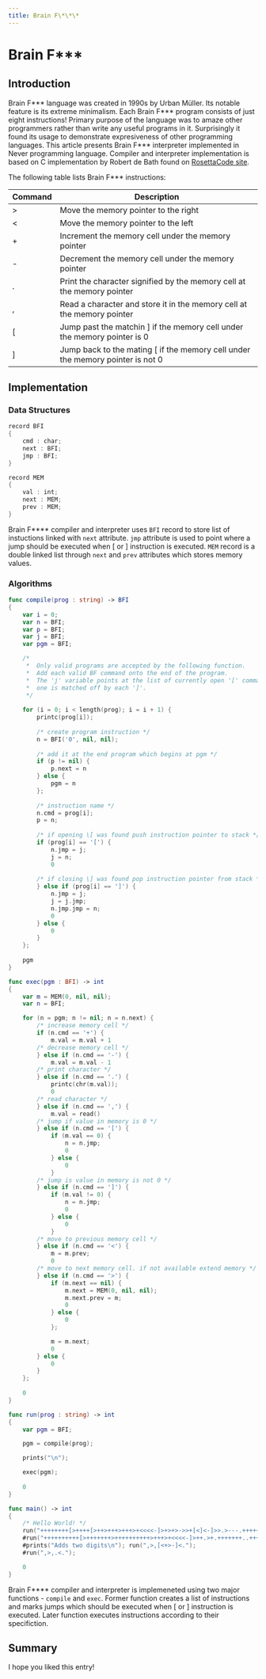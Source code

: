 ```yaml
---
title: Brain F\*\*\*
---
```


# Brain F\*\*\*

## Introduction

Brain F\*\*\* language was created in 1990s by Urban Müller. Its notable feature
is its extreme minimalism. Each Brain F\*\*\* program consists of just eight instructions!
Primary purpose of the language was to amaze other programmers rather than
write any useful programs in it. Surprisingly it found its usage to demonstrate
expresiveness of other programming languages. This article presents Brain F\*\*\*
interpreter implemented in Never programming language. Compiler and interpreter
implementation is based on C implementation by Robert de Bath found on [RosettaCode site][1].

The following table lists Brain F\*\*\* instructions:

| Command  | Description  |
|----|---|
| >  | Move the memory pointer to the right |
| <  | Move the memory pointer to the left  |
| +  | Increment the memory cell under the memory pointer |
| -  | Decrement the memory cell under the memory pointer |
| .  | Print the character signified by the memory cell at the memory pointer |
| ,  | Read a character and store it in the memory cell at the memory pointer  |
| [  | Jump past the matchin \] if the memory cell under the memory pointer is 0  |
| ]  | Jump back to the mating \[ if the memory cell under the memory pointer is not 0 |

## Implementation

### Data Structures

```swift
record BFI
{
    cmd : char;
    next : BFI;
    jmp : BFI;
}

record MEM
{
    val : int;
    next : MEM;
    prev : MEM;
}
```

Brain F\*\*\*\* compiler and interpreter uses ```BFI``` record to store
list of instuctions linked with ```next``` attribute. ```jmp``` attribute
is used to point where a jump should be executed when \[ or \] instruction
is executed. ```MEM``` record is a double linked list through ```next``` and
```prev``` attributes which stores memory values.

### Algorithms

```swift
func compile(prog : string) -> BFI
{
    var i = 0;
    var n = BFI;
    var p = BFI;
    var j = BFI;
    var pgm = BFI;

    /*
     *  Only valid programs are accepted by the following function.
     *  Add each valid BF command onto the end of the program. 
     *  The 'j' variable points at the list of currently open '[' commands,
     *  one is matched off by each ']'.
     */
    
    for (i = 0; i < length(prog); i = i + 1) {
        printc(prog[i]);
    
        /* create program instruction */
        n = BFI('0', nil, nil);
    
        /* add it at the end program which begins at pgm */
        if (p != nil) {
            p.next = n
        } else {
            pgm = n
        };
        
        /* instruction name */
        n.cmd = prog[i];
        p = n;
    
        /* if opening \[ was found push instruction pointer to stack */
        if (prog[i] == '[') {
            n.jmp = j;
            j = n;
            0
            
        /* if closing \] was found pop instruction pointer from stack */
        } else if (prog[i] == ']') {
            n.jmp = j;
            j = j.jmp;
            n.jmp.jmp = n;
            0
        } else {
            0
        }
    };
    
    pgm
}
```

```swift
func exec(pgm : BFI) -> int
{
    var m = MEM(0, nil, nil);
    var n = BFI;

    for (n = pgm; n != nil; n = n.next) {
        /* increase memory cell */
        if (n.cmd == '+') {
            m.val = m.val + 1
        /* decrease memory cell */
        } else if (n.cmd == '-') {
            m.val = m.val - 1
        /* print character */
        } else if (n.cmd == '.') {
            printc(chr(m.val));
            0
        /* read character */
        } else if (n.cmd == ',') {
            m.val = read()
        /* jump if value in memory is 0 */
        } else if (n.cmd == '[') {
            if (m.val == 0) {
                n = n.jmp;
                0
            } else {
                0
            }
        /* jump is value in memory is not 0 */
        } else if (n.cmd == ']') {
            if (m.val != 0) {
                n = n.jmp;
                0
            } else {
                0
            }
        /* move to previous memory cell */
        } else if (n.cmd == '<') {
            m = m.prev;
            0
        /* move to next memory cell. if not available extend memory */
        } else if (n.cmd == '>') {
            if (m.next == nil) {
                m.next = MEM(0, nil, nil);
                m.next.prev = m;
                0
            } else {
                0
            };

            m = m.next;
            0
        } else {
            0
        }
    };
    
    0
}
```

```swift
func run(prog : string) -> int
{
    var pgm = BFI;

    pgm = compile(prog);

    prints("\n");

    exec(pgm);
    
    0
}
```

```swift
func main() -> int
{
    /* Hello World! */
    run("++++++++[>++++[>++>+++>+++>+<<<<-]>+>+>->>+[<]<-]>>.>---.+++++++..+++.>>.<-.<.+++.------.--------.>>+.>++.");
    #run("++++++++++[>+++++++>++++++++++>+++>+<<<<-]>++.>+.+++++++..+++.>++.<<+++++++++++++++.>.+++.------.--------.>+.>.");
    #prints("Adds two digits\n"); run(",>,[<+>-]<.");
    #run(",>,.<.");

    0
}
```

Brain F\*\*\*\* compiler and interpreter is implemeneted using two major
functions - ```compile``` and ```exec```. Former function creates a list of instructions
and marks jumps which should be executed when \[ or \] instruction is executed.
Later function executes instructions according to their specifiction.

## Summary

I hope you liked this entry!

[1]: https://rosettacode.org/wiki/Execute_Brain****/C "Rosetta Code BF"


